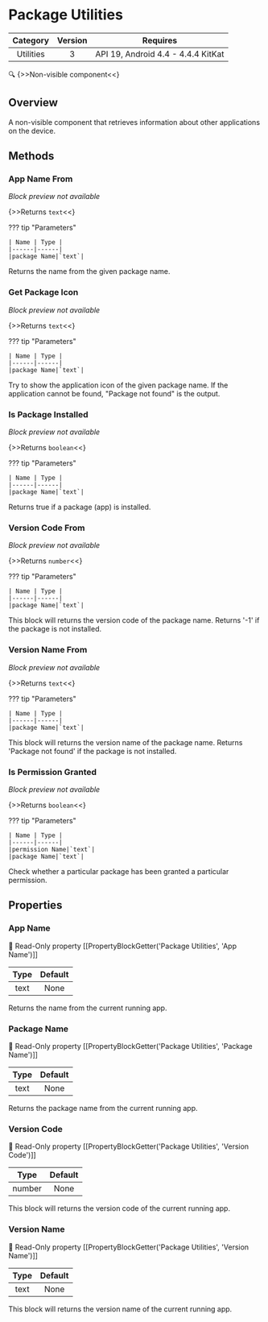 # Package Utilities

| Category | Version | Requires |
|:--------:|:-------:|:--------:|
|Utilities|3|API 19, Android 4.4 - 4.4.4 KitKat|

:mag: {>>Non-visible component<<}

## Overview

A non-visible component that retrieves information about other applications on the device.

## Methods

### App Name From

_Block preview not available_

{>>Returns `text`<<}

??? tip "Parameters"

    | Name | Type |
    |------|------|
    |package Name|`text`|


Returns the name from the given package name.

### Get Package Icon

_Block preview not available_

{>>Returns `text`<<}

??? tip "Parameters"

    | Name | Type |
    |------|------|
    |package Name|`text`|


Try to show the application icon of the given package name. If the application cannot be found, "Package not found" is the output.

### Is Package Installed

_Block preview not available_

{>>Returns `boolean`<<}

??? tip "Parameters"

    | Name | Type |
    |------|------|
    |package Name|`text`|


Returns true if a package (app) is installed.

### Version Code From

_Block preview not available_

{>>Returns `number`<<}

??? tip "Parameters"

    | Name | Type |
    |------|------|
    |package Name|`text`|


This block will returns the version code of the package name. Returns '-1' if the package is not installed.

### Version Name From

_Block preview not available_

{>>Returns `text`<<}

??? tip "Parameters"

    | Name | Type |
    |------|------|
    |package Name|`text`|


This block will returns the version name of the package name. Returns 'Package not found' if the package is not installed.

### Is Permission Granted

_Block preview not available_

{>>Returns `boolean`<<}

??? tip "Parameters"

    | Name | Type |
    |------|------|
    |permission Name|`text`|
    |package Name|`text`|


Check whether a particular package has been granted a particular permission.

## Properties

### App Name

:eyes: Read-Only property
[[PropertyBlockGetter('Package Utilities', 'App Name')]]

| Type | Default |
|:----:|:-------:|
|text|None|

Returns the name from the current running app.

### Package Name

:eyes: Read-Only property
[[PropertyBlockGetter('Package Utilities', 'Package Name')]]

| Type | Default |
|:----:|:-------:|
|text|None|

Returns the package name from the current running app.

### Version Code

:eyes: Read-Only property
[[PropertyBlockGetter('Package Utilities', 'Version Code')]]

| Type | Default |
|:----:|:-------:|
|number|None|

This block will returns the version code of the current running app.

### Version Name

:eyes: Read-Only property
[[PropertyBlockGetter('Package Utilities', 'Version Name')]]

| Type | Default |
|:----:|:-------:|
|text|None|

This block will returns the version name of the current running app.